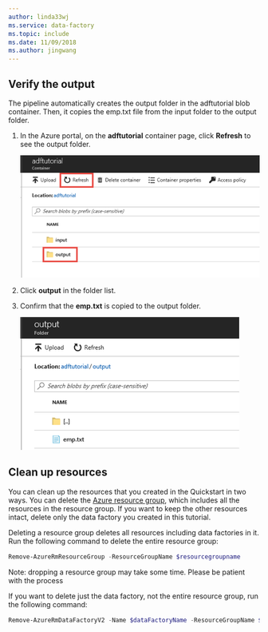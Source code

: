 ```yaml
---
author: linda33wj
ms.service: data-factory
ms.topic: include
ms.date: 11/09/2018
ms.author: jingwang
---
```

## Verify the output
The pipeline automatically creates the output folder in the adftutorial blob container. Then, it copies the emp.txt file from the input folder to the output folder. 

1. In the Azure portal, on the **adftutorial** container page, click **Refresh** to see the output folder. 
    
    ![Refresh](media/data-factory-quickstart-verify-output-cleanup/output-refresh.png)
2. Click **output** in the folder list. 
2. Confirm that the **emp.txt** is copied to the output folder. 

    ![Refresh](media/data-factory-quickstart-verify-output-cleanup/output-file.png)

## Clean up resources
You can clean up the resources that you created in the Quickstart in two ways. You can delete the [Azure resource group](../articles/azure-resource-manager/resource-group-overview.md), which includes all the resources in the resource group. If you want to keep the other resources intact, delete only the data factory you created in this tutorial.

Deleting a resource group deletes all resources including data factories in it. Run the following command to delete the entire resource group: 
```powershell
Remove-AzureRmResourceGroup -ResourceGroupName $resourcegroupname
```

Note: dropping a resource group may take some time. Please be patient with the process

If you want to delete just the data factory, not the entire resource group, run the following command: 

```powershell
Remove-AzureRmDataFactoryV2 -Name $dataFactoryName -ResourceGroupName $resourceGroupName
```